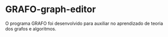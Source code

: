# GRAFO-graph-editor
O programa GRAFO foi desenvolvido para auxiliar no aprendizado de teoria dos grafos e algoritmos.
